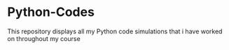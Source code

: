 # Python-Codes
This repository displays all my Python code simulations that i have worked on throughout my course
